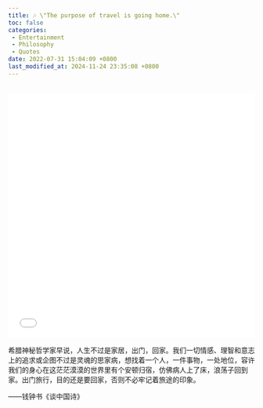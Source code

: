 ```yaml
---
title: 🎶 \"The purpose of travel is going home.\"
toc: false
categories:
 - Entertainment
 - Philosophy
 - Quotes
date: 2022-07-31 15:04:09 +0800
last_modified_at: 2024-11-24 23:35:08 +0800
---
```

<br>

<iframe class="iframe--video" src="//player.bilibili.com/player.html?aid=3025835&bvid=BV1Hs41127iK&cid=4658350&page=17&high_quality=1&danmaku=0" allowfullscreen="allowfullscreen" width="100%" height="500" scrolling="no" frameborder="0" sandbox="allow-top-navigation allow-same-origin allow-forms allow-scripts"> </iframe>

<br>

希腊神秘哲学家早说，人生不过是家居，出门，回家。我们一切情感、理智和意志上的追求或企图不过是灵魂的思家病，想找着一个人，一件事物，一处地位，容许我们的身心在这茫茫漠漠的世界里有个安顿归宿，仿佛病人上了床，浪荡子回到家。出门旅行，目的还是要回家，否则不必牢记着旅途的印象。

——钱钟书《谈中国诗》

